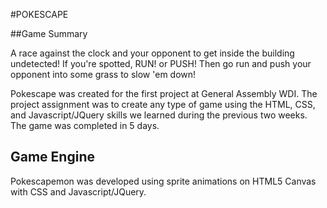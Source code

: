 #POKESCAPE

##Game Summary

A race against the clock and your opponent to get inside the building undetected!  If you're spotted, RUN! or PUSH! Then go run and push your opponent into some grass to slow 'em down!

Pokescape was created for the first project at General Assembly WDI.  The project assignment was to create any type of game using the HTML, CSS, and Javascript/JQuery skills we learned during the previous two weeks.  The game was completed in 5 days.

## Game Engine

Pokescapemon was developed using sprite animations on HTML5 Canvas with CSS and Javascript/JQuery.
